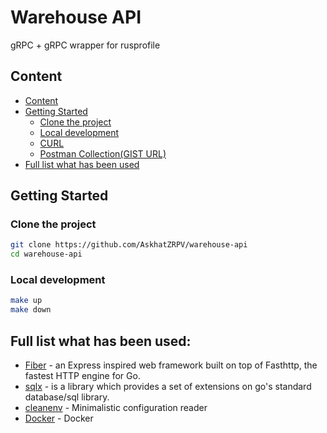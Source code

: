 # Warehouse API

gRPC + gRPC wrapper for rusprofile

## Content

- [Content](#content)
- [Getting Started](#getting-started)
  * [Clone the project](#clone-the-project)
  * [Local development](#local-development)
  * [CURL](curl.md)
  * [Postman Collection(GIST URL)](https://gist.github.com/AskhatZRPV/68269f7a39846e716135b277b5ea778f)
- [Full list what has been used](#full-list-what-has-been-used)


## Getting Started


### Clone the project

```bash
git clone https://github.com/AskhatZRPV/warehouse-api
cd warehouse-api
```


### Local development

```bash
make up
make down
```


## Full list what has been used:

* [Fiber](https://github.com/gofiber/fiber) -  an Express inspired web framework built on top of Fasthttp, the fastest HTTP engine for Go.
* [sqlx](github.com/jmoiron/sqlx) - is a library which provides a set of extensions on go's standard database/sql library.
* [cleanenv](https://github.com/ilyakaznacheev/cleanenv) - Minimalistic configuration reader
* [Docker](https://www.docker.com/) - Docker